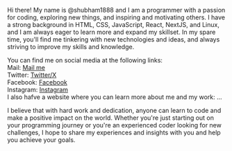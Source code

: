 Hi there! My name is @shubham1888 and I am a programmer with a passion for coding, exploring new things, and inspiring and motivating others. I have a strong background in HTML, CSS, JavaScript, React, NextJS, and Linux, and I am always eager to learn more and expand my skillset. In my spare time, you'll find me tinkering with new technologies and ideas, and always striving to improve my skills and knowledge.

You can find me on social media at the following links:
<br/>
Mail: [Mail me](mailto:shahshubham1888@gmail.com)
<br/>
Twitter: [Twitter/X](https://twitter.com/shahshubham1888)
<br/>
Facebook: [Facebook](https://www.facebook.com/shubham.shah.1888)
<br/>
Instagram: [Instagram](https://www.instagram.com/dev.life.20/)
<br/>
I also hafve a website where you can learn more about me and my work: ...

I believe that with hard work and dedication, anyone can learn to code and make a positive impact on the world. Whether you're just starting out on your programming journey or you're an experienced coder looking for new challenges, I hope to share my experiences and insights with you and help you achieve your goals.
